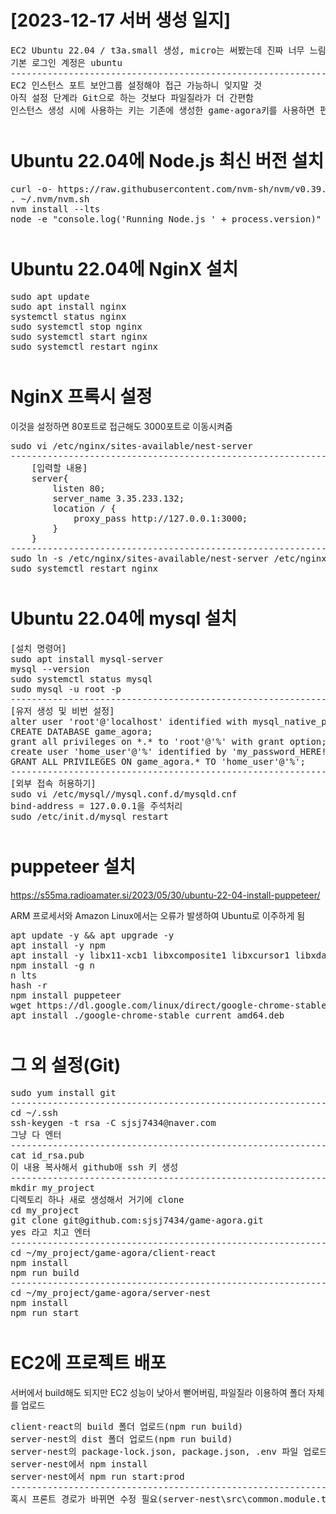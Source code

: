 <div>
	<h1>[2023-12-17 서버 생성 일지]</h1>
	<pre>
EC2 Ubuntu 22.04 / t3a.small 생성, micro는 써봤는데 진짜 너무 느림
기본 로그인 계정은 ubuntu
------------------------------------------------------------------------------
EC2 인스턴스 포트 보안그룹 설정해야 접근 가능하니 잊지말 것
아직 설정 단계라 Git으로 하는 것보다 파일질라가 더 간편함
인스턴스 생성 시에 사용하는 키는 기존에 생성한 game-agora키를 사용하면 편함</pre>
</div>

<div style="margin-top: 50px;">
	<h1>Ubuntu 22.04에 Node.js 최신 버전 설치</h1>
	<pre>
curl -o- https://raw.githubusercontent.com/nvm-sh/nvm/v0.39.5/install.sh | bash
. ~/.nvm/nvm.sh
nvm install --lts
node -e "console.log('Running Node.js ' + process.version)"</pre>
</div>

<div style="margin-top: 50px;">
	<h1>Ubuntu 22.04에 NginX 설치</h1>
	<pre>
sudo apt update
sudo apt install nginx
systemctl status nginx
sudo systemctl stop nginx
sudo systemctl start nginx
sudo systemctl restart nginx</pre>
</div>

<div style="margin-top: 50px;">
	<h1>NginX 프록시 설정</h1>
	<p>이것을 설정하면 80포트로 접근해도 3000포트로 이동시켜줌</p>
	<pre>
sudo vi /etc/nginx/sites-available/nest-server
------------------------------------------------------------------------------
	[입력할 내용]
	server{
		listen 80;
		server_name 3.35.233.132;
		location / {
			proxy_pass http://127.0.0.1:3000;
		}
	}
------------------------------------------------------------------------------
sudo ln -s /etc/nginx/sites-available/nest-server /etc/nginx/sites-enabled/
sudo systemctl restart nginx</pre>
</div>

<div style="margin-top: 50px;">
	<h1>Ubuntu 22.04에 mysql 설치</h1>
	<pre>
[설치 명령어]
sudo apt install mysql-server
mysql --version
sudo systemctl status mysql
sudo mysql -u root -p
------------------------------------------------------------------------------
[유저 생성 및 비번 설정]
alter user 'root'@'localhost' identified with mysql_native_password by 'my_password_HERE!';
CREATE DATABASE game_agora;
grant all privileges on *.* to 'root'@'%' with grant option;
create user 'home_user'@'%' identified by 'my_password_HERE!';
GRANT ALL PRIVILEGES ON game_agora.* TO 'home_user'@'%';
------------------------------------------------------------------------------
[외부 접속 허용하기]
sudo vi /etc/mysql//mysql.conf.d/mysqld.cnf
bind-address = 127.0.0.1을 주석처리
sudo /etc/init.d/mysql restart</pre>
</div>

<div style="margin-top: 50px;">
	<h1>puppeteer 설치</h1>
	<a href="https://s55ma.radioamater.si/2023/05/30/ubuntu-22-04-install-puppeteer/">https://s55ma.radioamater.si/2023/05/30/ubuntu-22-04-install-puppeteer/</a>
	<p>ARM 프로세서와 Amazon Linux에서는 오류가 발생하여 Ubuntu로 이주하게 됨</p>
	<pre>
apt update -y && apt upgrade -y
apt install -y npm
apt install -y libx11-xcb1 libxcomposite1 libxcursor1 libxdamage1 libxi-dev libxtst-dev libnss3 libcups2 libxss1 libxrandr2 libasound2 libatk1.0-0 libatk-bridge2.0-0 libpangocairo-1.0-0 libgtk-3-0 libgbm1
npm install -g n
n lts
hash -r
npm install puppeteer
wget https://dl.google.com/linux/direct/google-chrome-stable_current_amd64.deb
apt install ./google-chrome-stable_current_amd64.deb</pre>
</div>

<div style="margin-top: 50px;">
	<h1>그 외 설정(Git)</h1>
	<pre>
sudo yum install git
------------------------------------------------------------------------------
cd ~/.ssh
ssh-keygen -t rsa -C sjsj7434@naver.com
그냥 다 엔터
------------------------------------------------------------------------------
cat id_rsa.pub
이 내용 복사해서 github애 ssh 키 생성
------------------------------------------------------------------------------
mkdir my_project
디렉토리 하나 새로 생성해서 거기에 clone
cd my_project
git clone git@github.com:sjsj7434/game-agora.git
yes 라고 치고 엔터
------------------------------------------------------------------------------
cd ~/my_project/game-agora/client-react
npm install
npm run build
------------------------------------------------------------------------------
cd ~/my_project/game-agora/server-nest
npm install
npm run start</pre>
</div>

<div style="margin-top: 50px;">
	<h1>EC2에 프로젝트 배포</h1>
	<p>서버에서 build해도 되지만 EC2 성능이 낮아서 뻗어버림, 파일질라 이용하여 폴더 자체를 업로드</p>
	<pre>
client-react의 build 폴더 업로드(npm run build)
server-nest의 dist 폴더 업로드(npm run build)
server-nest의 package-lock.json, package.json, .env 파일 업로드
server-nest에서 npm install
server-nest에서 npm run start:prod
------------------------------------------------------------------------------
혹시 프론트 경로가 바뀌면 수정 필요(server-nest\src\common.module.ts)</pre>
</div>